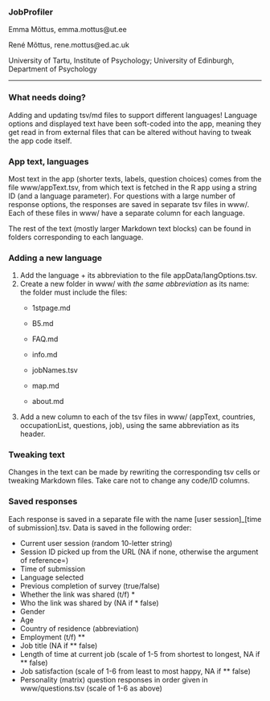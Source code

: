### JobProfiler

Emma Mõttus, emma.mottus\@ut.ee

René Mõttus, rene.mottus\@ed.ac.uk

University of Tartu, Institute of Psychology; University of Edinburgh, Department of Psychology

------------------------------------------------------------------------

### What needs doing?

Adding and updating tsv/md files to support different languages! Language options and displayed text have been soft-coded into the app, meaning they get read in from external files that can be altered without having to tweak the app code itself.

### App text, languages

Most text in the app (shorter texts, labels, question choices) comes from the file www/appText.tsv, from which text is fetched in the R app using a string ID (and a language parameter). For questions with a large number of response options, the responses are saved in separate tsv files in www/. Each of these files in www/ have a separate column for each language.

The rest of the text (mostly larger Markdown text blocks) can be found in folders corresponding to each language.

### Adding a new language

1.  Add the language + its abbreviation to the file appData/langOptions.tsv.
2.  Create a new folder in www/ with *the same abbreviation* as its name: the folder must include the files:
    -   1stpage.md

    -   B5.md

    -   FAQ.md

    -   info.md

    -   jobNames.tsv

    -   map.md
    
    -   about.md
3.  Add a new column to each of the tsv files in www/ (appText, countries, occupationList, questions, job), using the same abbreviation as its header.

### Tweaking text

Changes in the text can be made by rewriting the corresponding tsv cells or tweaking Markdown files. Take care not to change any code/ID columns.

### Saved responses

Each response is saved in a separate file with the name \[user session\]\_\[time of submission\].tsv. Data is saved in the following order:
-    Current user session (random 10-letter string)
-    Session ID picked up from the URL (NA if none, otherwise the argument of reference=)
-    Time of submission
-    Language selected
-    Previous completion of survey (true/false)
-    Whether the link was shared (t/f) \*
-    Who the link was shared by (NA if \* false)
-    Gender
-    Age
-    Country of residence (abbreviation)
-    Employment (t/f) \**
-    Job title (NA if \** false)
-    Length of time at current job (scale of 1-5 from shortest to longest, NA if \** false)
-    Job satisfaction (scale of 1-6 from least to most happy, NA if \** false)
-    Personality (matrix) question responses in order given in www/questions.tsv (scale of 1-6 as above)
